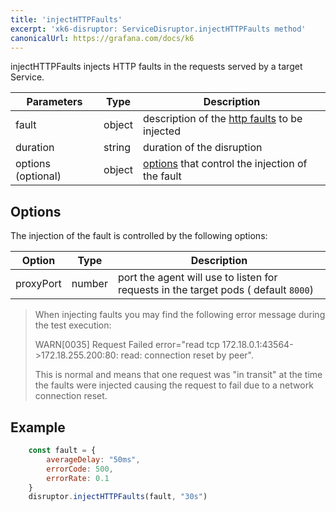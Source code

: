 ```yaml
---
title: 'injectHTTPFaults'
excerpt: 'xk6-disruptor: ServiceDisruptor.injectHTTPFaults method'
canonicalUrl: https://grafana.com/docs/k6
---
```


injectHTTPFaults injects HTTP faults in the requests served by a target Service.

| Parameters | Type   | Description |
| ---------- | ------ | ----------- |
| fault      | object | description of the [http faults](/javascript-api/xk6-disruptor/api/faults/http) to be injected |
| duration   | string | duration of the disruption |
| options (optional)   | object | [options](#options) that control the injection of the fault |

## Options

The injection of the fault is controlled by the following options:

| Option    | Type   | Description |
| --------- | ------ | ----------- |
| proxyPort | number | port the agent will use to listen for requests in the target pods ( default `8000`) |

<Blockquote mod="note">

When injecting faults you may find the following error message during the test execution:

WARN\[0035\] Request Failed error="read tcp 172.18.0.1:43564->172.18.255.200:80: read: connection reset by peer".

This is normal and means that one request was "in transit" at the time the faults were injected causing the request to fail due to a network connection reset.

</Blockquote>

## Example

<!-- eslint-skip -->

```javascript
    const fault = {
        averageDelay: "50ms",
        errorCode: 500,
        errorRate: 0.1
    }
    disruptor.injectHTTPFaults(fault, "30s")
```